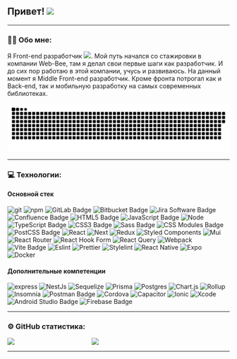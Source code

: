 <h2> Привет! <img src="https://media.giphy.com/media/mGcNjsfWAjY5AEZNw6/giphy.gif" width="50"></h2>

---
### :man_technologist: Обо мне:
Я Front-end разработчик <img src="https://media.giphy.com/media/WUlplcMpOCEmTGBtBW/giphy.gif" width="30px">. 
Мой путь начался со стажировки в компании Web-Bee, там я делал свои первые шаги как разработчик.
И до сих пор работаю в этой компании, учусь и развиваюсь. На данный момент я Middle Front-end разработчик. 
Кроме фронта потрогал как и Back-end, так и мобильную разработку на самых современных библиотеках.
<div align="center">
 <img width="1000" src="assets/github-snake.svg" alt="snake"/>
</div>

---

### 💻 Технологии:
  #### Основной стек
  <div>
  <img alt="git" src="https://img.shields.io/badge/-Git-F05032?style=flat-square&logo=git&logoColor=white" />
  <img alt="npm" src="https://img.shields.io/badge/-NPM-CB3837?style=flat-square&logo=npm&logoColor=white" />

  <img src="https://img.shields.io/badge/GitLab-FC6D26?logo=gitlab&logoColor=fff&style=flat-square" alt="GitLab Badge"> 
  <img src="https://img.shields.io/badge/Bitbucket-0052CC?logo=bitbucket&logoColor=fff&style=flat" alt="Bitbucket Badge">
  <img src="https://img.shields.io/badge/Jira%20Software-0052CC?logo=jirasoftware&logoColor=fff&style=flat" alt="Jira Software Badge">
  <img src="https://img.shields.io/badge/Confluence-172B4D?logo=confluence&logoColor=fff&style=flat" alt="Confluence Badge">

  <img src="https://img.shields.io/badge/HTML5-E34F26?logo=html5&logoColor=fff&style=flat-square" alt="HTML5 Badge">

  <img src="https://img.shields.io/badge/JavaScript-F7DF1E?logo=javascript&logoColor=000&style=flat-square" alt="JavaScript Badge">
  <img alt="Node" src="https://img.shields.io/badge/Node.js-43853D?style=flat-square&logo=node.js&logoColor=white" />
  <img src="https://img.shields.io/badge/TypeScript-3178C6?logo=typescript&logoColor=fff&style=flat-square" alt="TypeScript Badge">

  <img src="https://img.shields.io/badge/CSS3-1572B6?logo=css3&logoColor=fff&style=flat-square" alt="CSS3 Badge">
  <img src="https://img.shields.io/badge/Sass-C69?logo=sass&logoColor=fff&style=flat-square" alt="Sass Badge">
  <img src="https://img.shields.io/badge/CSS%20Modules-000?logo=cssmodules&logoColor=fff&style=flat-square" alt="CSS Modules Badge">
  <img src="https://img.shields.io/badge/PostCSS-DD3A0A?logo=postcss&logoColor=fff&style=flat-square" alt="PostCSS Badge">

  <img alt="React" src="https://img.shields.io/badge/React-20232A?style=flat-square&logo=react&logoColor=61DAFB" />
  <img alt="Next" src="https://img.shields.io/badge/Next.js-000?logo=nextdotjs&logoColor=fff&style=flat-square" />
  <img alt="Redux" src="https://img.shields.io/badge/-Redux-764ABC?style=flat-square&logo=redux&logoColor=white" />
  <img alt="Styled Components" src="https://img.shields.io/badge/-Styled_Components-db7092?style=flat-square&logo=styled-components&logoColor=white" />
  <img alt="Mui" src="https://img.shields.io/badge/Material--UI-0081CB?style=flat-square&logo=material-ui&logoColor=white" />
  <img alt="React Router" src="https://img.shields.io/badge/React_Router-CA4245?style=flat-square&logo=react-router&logoColor=white" />
  <img alt="React Hook Form" src="https://img.shields.io/badge/React%20Hook%20Form-EC5990?logo=reacthookform&logoColor=fff&style=flat-square" />
  <img alt="React Query" src="https://img.shields.io/badge/React%20Query-FF4154?logo=reactquery&logoColor=fff&style=flat-square" />

  <img alt="Webpack" src="https://img.shields.io/badge/-Webpack-8DD6F9?style=flat-square&logo=webpack&logoColor=white" />
  <img src="https://img.shields.io/badge/Vite-646CFF?logo=vite&logoColor=fff&style=flat-square" alt="Vite Badge">
  <img alt="Eslint" src="https://img.shields.io/badge/eslint-3A33D1?style=flat-square&logo=eslint&logoColor=white" />
  <img alt="Prettier" src="https://img.shields.io/badge/prettier-1A2C34?style=flat-square&logo=prettier&logoColor=F7BA3E" />
  <img alt="Stylelint" src="https://img.shields.io/badge/stylelint-000?style=flat-square&logo=stylelint&logoColor=white" />

  <img alt="React Native" src="https://img.shields.io/badge/React_Native-20232A?style=flat-square&logo=react&logoColor=61DAFB" />
  <img alt="Expo" src="https://img.shields.io/badge/Expo-000020?logo=expo&logoColor=fff&style=flat-square" />
  
  <img alt="Docker" src="https://img.shields.io/badge/-Docker-46a2f1?style=flat-square&logo=docker&logoColor=white" />
  </div>
  
#### Дополнительные компетенции

  <div>
  <img alt="express" src="https://img.shields.io/badge/Express.js-404D59?style=flat-square" />
  <img alt="NestJs" src="https://img.shields.io/badge/-NestJs-ea2845?style=flat-square&logo=nestjs&logoColor=white" />
  <img alt="Sequelize" src="https://img.shields.io/badge/sequelize-323330?style=flat-square&logo=sequelize&logoColor=blue" />
  <img alt="Prisma" src="https://img.shields.io/badge/Prisma-3982CE?style=flat-square&logo=Prisma&logoColor=white" />

  <img alt="Postgres" src="https://img.shields.io/badge/PostgreSQL-316192?style=flat-square&logo=postgresql&logoColor=white" />

  <img alt="Chart.js" src="https://img.shields.io/badge/Chart.js-FF6384?logo=chartdotjs&logoColor=fff&style=flat-square" />

  <img alt="Rollup" src="https://img.shields.io/badge/-Rollup-EC4A3F?style=flat-square&logo=rollup.js&logoColor=white" />

  <img alt="Insomnia" src="https://img.shields.io/badge/-Insomnia-5849BE?style=flat-square&logo=insomnia&logoColor=white" />
  <img src="https://img.shields.io/badge/Postman-FF6C37?logo=postman&logoColor=fff&style=flat-square" alt="Postman Badge">

  <img alt="Cordova" src="https://img.shields.io/badge/Cordova-35434F?style=flat-square&logo=apache-cordova&logoColor=E8E8E" />
  <img alt="Capacitor" src="https://img.shields.io/badge/Capacitor-119EFF?style=flat-square&logo=Capacitor&logoColor=white" />
  <img alt="Ionic" src="https://img.shields.io/badge/Ionic-3880FF?style=flat-square&logo=ionic&logoColor=white" />

  <img alt="Xcode" src="https://img.shields.io/badge/Xcode-007ACC?style=flat-square&logo=Xcode&logoColor=white" />
  <img src="https://img.shields.io/badge/Android%20Studio-3DDC84?logo=androidstudio&logoColor=fff&style=flat-square" alt="Android Studio Badge">

  <img src="https://img.shields.io/badge/Firebase-FFCA28?logo=firebase&logoColor=000&style=flat-square" alt="Firebase Badge">
</div>

---

### ⚙️ GitHub статистика:

  <div  style="display: flex; align-items: center; gap: 8px">
    <img width="36.5%" src="https://github-readme-stats.vercel.app/api/top-langs/?username=IvanKoigerov&layout=donut&theme=tokyonight">
    <img width="62.5%" src="https://github-readme-stats.vercel.app/api?username=IvanKoigerov&theme=tokyonight&show_icons=true&hide=stars">
  </div>

---

<!-- https://dev.to/envoy_/150-badges-for-github-pnk https://badges.pages.dev/?q=type-->
